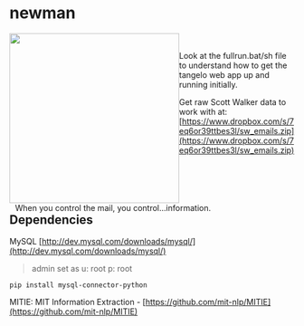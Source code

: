 # newman

<div style="float:left;"><img src="http://www.seinfeldscripts.com/images/newman1.jpg" width="300" /></div><br>
<div style="float:left;padding-left: 10px;">When you control the mail, you control...information.</div>


Look at the fullrun.bat/sh file to understand how to get the tangelo web app up and running initially.


Get raw Scott Walker data to work with at:  
[https://www.dropbox.com/s/7eq6or39ttbes3l/sw_emails.zip](https://www.dropbox.com/s/7eq6or39ttbes3l/sw_emails.zip)



<div style="clear:both;" />

## Dependencies

MySQL
[http://dev.mysql.com/downloads/mysql/](http://dev.mysql.com/downloads/mysql/)
<br/>
> admin set as u: root p: root

```
pip install mysql-connector-python
```

MITIE: MIT Information Extraction - [https://github.com/mit-nlp/MITIE](https://github.com/mit-nlp/MITIE)
